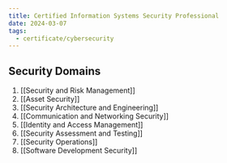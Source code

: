 ```yaml
---
title: Certified Information Systems Security Professional
date: 2024-03-07
tags:
  - certificate/cybersecurity
---
```


## Security Domains

1. [[Security and Risk Management]]
2. [[Asset Security]]
3. [[Security Architecture and Engineering]]
4. [[Communication and Networking Security]]
5. [[Identity and Access Management]]
6. [[Security Assessment and Testing]]
7. [[Security Operations]]
8. [[Software Development Security]]
